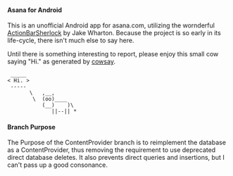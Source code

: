 #### Asana for Android

This is an unofficial Android app for asana.com,
utilizing the wornderful [ActionBarSherlock](http://actionbarsherlock.com) by
Jake Wharton.  Because the project is so early in its life-cycle, there isn't
much else to say here.

Until there is something interesting to report, please enjoy this small cow
saying "Hi." as generated by
[cowsay](http://www.nog.net/~tony/warez/cowsay.shtml).

     _____
    < Hi. >
     -----
           \   ,__,
            \  (oo)____
               (__)    )\
                  ||--|| *

#### Branch Purpose

The Purpose of the ContentProvider branch is to reimplement the database as a
ContentProvider, thus removing the requirement to use deprecated direct
database deletes.  It also prevents direct queries and insertions, but I can't
pass up a good consonance.
